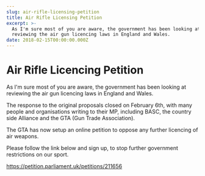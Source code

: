 ```yaml
---
slug: air-rifle-licensing-petition
title: Air Rifle Licensing Petition
excerpt: >-
  As I'm sure most of you are aware, the government has been looking at
  reviewing the air gun licencing laws in England and Wales.
date: 2018-02-15T00:00:00.000Z
---
```


# **Air Rifle Licencing Petition**

As I'm sure most of you are aware, the government has been looking at reviewing the air gun licencing laws in England and Wales.

The response to the original proposals closed on February 6th, with many people and organisations writing to their MP, including BASC, the country side Alliance and the GTA (Gun Trade Association).

The GTA has now setup an online petition to oppose any further licencing of air weapons.

Please follow the link below and sign up, to stop further government restrictions on our sport.

https://petition.parliament.uk/petitions/211656
